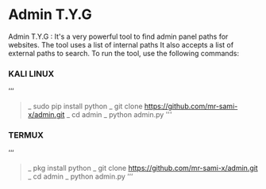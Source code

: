# Admin T.Y.G
Admin T.Y.G :  It's a very powerful tool to find admin panel paths for websites. The tool uses a list of internal paths  It also accepts a list of external paths to search. To run the tool, use the following commands:


### KALI LINUX
‘‘‘
>_ sudo pip install python
>_ git clone https://github.com/mr-sami-x/admin.git
>_ cd admin
>_ python admin.py
'''



### TERMUX

‘‘‘
>_ pkg install python
>_ git clone https://github.com/mr-sami-x/admin.git
>_ cd admin
>_ python admin.py
‘‘‘
